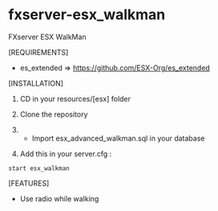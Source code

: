 # fxserver-esx_walkman
FXserver ESX WalkMan

[REQUIREMENTS]

  * es_extended => https://github.com/ESX-Org/es_extended


 
  
  [INSTALLATION]

1) CD in your resources/[esx] folder
2) Clone the repository

3) * Import esx_advanced_walkman.sql in your database

4) Add this in your server.cfg :

```
start esx_walkman
```

[FEATURES]
* Use radio while walking

